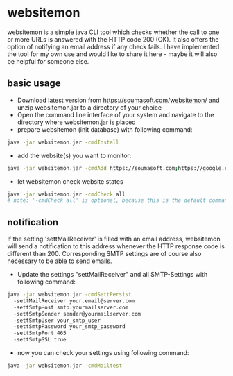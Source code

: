 # websitemon
websitemon is a simple java CLI tool which checks whether the call to one or more URLs is answered with the HTTP code 200 (OK). It also offers the option of notifying an email address if any check fails.
I have implemented the tool for my own use and would like to share it here - maybe it will also be helpful for someone else.

## basic usage
- Download latest version from https://soumasoft.com/websitemon/ and unzip websitemon.jar to a directory of your choice
- Open the command line interface of your system and navigate to the directory where websitemon.jar is placed
- prepare websitemon (init database) with following command:
```bash
java -jar websitemon.jar -cmdInstall
```
- add the website(s) you want to monitor:
````bash
java -jar websitemon.jar -cmdAdd https://soumasoft.com;https://google.com;http://your-website.com
````
- let websitemon check website states
````bash
java -jar websitemon.jar -cmdCheck all
# note: '-cmdCheck all' is optional, because this is the default command
````

## notification
If the setting 'settMailReceiver' is filled with an email address, websitemon will send a notification to this address whenever the HTTP response code is different than 200. Corresponding SMTP settings are of course also necessary to be able to send emails.

- Update the settings "settMailReceiver" and all SMTP-Settings with following command:
````bash
java -jar websitemon.jar -cmdSettPersist
  -settMailReceiver your.email@server.com
  -settSmtpHost smtp.yourmailserver.com
  -settSmtpSender sender@yourmailserver.com
  -settSmtpUser your_smtp_user
  -settSmtpPassword your_smtp_password
  -settSmtpPort 465
  -settSmtpSSL true
````
- now you can check your settings using following command:
````bash
java -jar websitemon.jar -cmdMailtest
